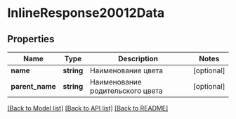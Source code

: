 # InlineResponse20012Data

## Properties
Name | Type | Description | Notes
------------ | ------------- | ------------- | -------------
**name** | **string** | Наименование цвета | [optional] 
**parent_name** | **string** | Наименование родительского цвета | [optional] 

[[Back to Model list]](../../README.md#documentation-for-models) [[Back to API list]](../../README.md#documentation-for-api-endpoints) [[Back to README]](../../README.md)

